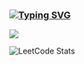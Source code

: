 ### [![Typing SVG](https://readme-typing-svg.herokuapp.com?color=%2336BCF7&lines=Python+developer)](https://git.io/typing-svg)

![](http://github-profile-summary-cards.vercel.app/api/cards/profile-details?username=keyayeten&theme=cobalt)

![LeetCode Stats](https://leetcard.jacoblin.cool/keyayeten?theme=dark&font=Fraunces&ext=activity)
